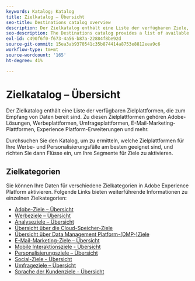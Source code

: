```yaml
---
keywords: Katalog; Katalog
title: Zielkatalog – Übersicht
seo-title: Destinations catalog overview
description: Der Zielkatalog enthält eine Liste der verfügbaren Ziele, die zum Empfang von Daten bereit sind. Zu diesen Zielen gehören Adobe-Lösungen, Werbeplattformen, Umfrageplattformen, E-Mail-Marketing-Plattformen und mehr.
seo-description: The Destinations catalog provides a list of available destinations that are ready to receive data. These destinations include Adobe solutions, advertising platforms, survey platforms, email marketing platforms, and more.
exl-id: c490f6f0-f673-4a56-b87a-22884f8be92d
source-git-commit: 15ea3ab9370541c35b874414a8753e8812eea9c6
workflow-type: tm+mt
source-wordcount: '165'
ht-degree: 41%

---
```


# Zielkatalog – Übersicht

Der Zielkatalog enthält eine Liste der verfügbaren Zielplattformen, die zum Empfang von Daten bereit sind. Zu diesen Zielplattformen gehören Adobe-Lösungen, Werbeplattformen, Umfrageplattformen, E-Mail-Marketing-Plattformen, Experience Platform-Erweiterungen und mehr.

Durchsuchen Sie den Katalog, um zu ermitteln, welche Zielplattformen für Ihre Werbe- und Personalisierungsfälle am besten geeignet sind, und richten Sie dann Flüsse ein, um Ihre Segmente für Ziele zu aktivieren.

## Zielkategorien

Sie können Ihre Daten für verschiedene Zielkategorien in Adobe Experience Platform aktivieren. Folgende Links bieten weiterführende Informationen zu einzelnen Zielkategorien:

- [Adobe-Ziele – Übersicht](adobe/overview.md)
- [Werbeziele – Übersicht](advertising/overview.md)
- [Analyseziele – Übersicht](analytics/overview.md)
- [Übersicht über die Cloud-Speicher-Ziele](cloud-storage/overview.md)
- [Übersicht über Data Management Platform-(DMP-)Ziele](data-management/overview.md)
- [E-Mail-Marketing-Ziele – Übersicht](email-marketing/overview.md)
- [Mobile Interaktionsziele - Übersicht](mobile-engagement/overview.md)
- [Personalisierungsziele – Übersicht](personalization/overview.md)
- [Social-Ziele - Übersicht](social/overview.md)
- [Umfrageziele – Übersicht](survey/overview.md)
- [Sprache der Kundenziele - Übersicht](voice/overview.md)
